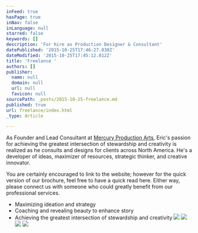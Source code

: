 ```yaml
---
inFeed: true
hasPage: true
inNav: false
inLanguage: null
starred: false
keywords: []
description: 'For hire as Production Designer & Consultant'
datePublished: '2015-10-25T17:46:27.030Z'
dateModified: '2015-10-25T17:45:12.812Z'
title: 'Freelance '
authors: []
publisher:
  name: null
  domain: null
  url: null
  favicon: null
sourcePath: _posts/2015-10-25-freelance.md
published: true
url: freelance/index.html
_type: Article

---
```

As Founder and Lead Consultant at [Mercury Production Arts][0], Eric's passion for achieving the greatest intersection of stewardship and creativity is realized as he consults and designs for clients across North America. He's a developer of ideas, maximizer of resources, strategic thinker, and creative innovator.

You are certainly encouraged to link to the website; however for the quick version of our brochure, feel free to have a quick read  here. Either way, please connect us with someone who could greatly benefit from our professional services.

* Maximizing ideation and strategy
* Coaching and revealing beauty to enhance story
* Achieving the greatest intersection of stewardship and creativity ![](https://the-grid-user-content.s3-us-west-2.amazonaws.com/b67bf190-bc3f-46f5-89ec-b8ea56eee6d0.jpg)
![](https://the-grid-user-content.s3-us-west-2.amazonaws.com/9001928f-5f4b-4a04-9226-9366caf1ef0e.jpg)
![](https://the-grid-user-content.s3-us-west-2.amazonaws.com/284a0943-6c04-47eb-b152-e8b2c54ef123.jpg)
![](https://the-grid-user-content.s3-us-west-2.amazonaws.com/9fe77b7f-78be-4049-b69c-4513c3056b92.jpg)

[0]: http://mercuryproductionarts.com/